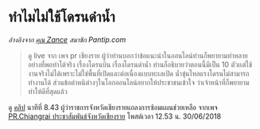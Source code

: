 ---
---

# ทำไมไม่ใช้โดรนดำน้ำ

_อ้างอิงจาก [คุณ Zance](https://pantip.com/topic/37803852/comment5215) สมาชิก Pantip.com_

> ดู live จาก เพจ pr เชียงราย ผู้ว่าท่านบอกว่าข้อแนะนำในออนไลน์ท่านก็พยายามทำหลายอย่างที่พอทำได้จริง เรื่องโดรนบิน เรื่องโดรนดำน้ำ ท่านก็อธิบายว่าตอนนี้มีเป็น 10 ตัวเเต่ใช้งานจริงไม่ได้เพราะไม่ใช่พื้นที่เปิดและต่อเนื่องแบบทะเลเปิด น้ำขุ่นไหลแรงโดรนไม่สามารถทำงานได้ ส่วนข้อตำหนิต่างๆในโลกออนไลน์อยากให้ประชาชนเข้าใจ ว่าเจ้าหน้าที่ก็พยายามทำให้ดีที่สุดแล้ว

ดู [คลิป](https://www.facebook.com/prchiangrai2014/videos/847434135445045/) นาทีที่ 8.43 ผู้ว่าราชการจังหวัดเชียงรายแถลงการซ้อมแผนช่วยเหลือ จากเพจ [PR.Chiangrai ประชาสัมพันธ์จังหวัดเชียงราย](https://www.facebook.com/prchiangrai2014/) โพสต์เวลา 12.53 น. 30/06/2018